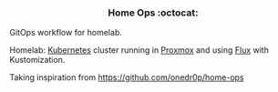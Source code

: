 <div align="center">

### Home Ops :octocat:

</div>

GitOps workflow for homelab.

Homelab:
[Kubernetes](https://kubernetes.io/) cluster running in [Proxmox](https://www.proxmox.com/) and using [Flux](https://github.com/fluxcd/flux2) with Kustomization.

Taking inspiration from https://github.com/onedr0p/home-ops
